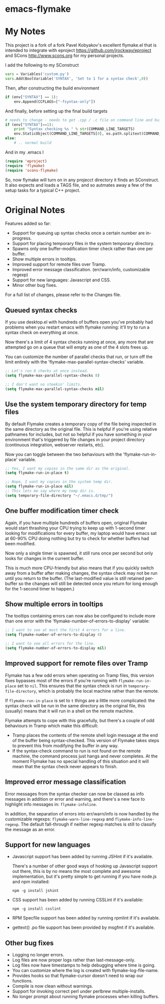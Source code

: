 emacs-flymake
=============

My Notes
========

This project is a fork of a fork Pavel Kobyakov's excellent flymake.el
that is intended to integrate with eproject
https://github.com/jrockway/eproject and SCons http://www.scons.org
for my personal projects.

I add the following to my SConstruct

```python
vars = Variables('custom.py')
vars.Add(BoolVariable('SYNTAX', 'Set to 1 for a syntax check',0))
```

Then, after constructing the build environment

```python
if (env["SYNTAX"] == 1):
	env.Append(CCFLAGS=["-fsyntax-only"])
```

And finally, before setting up the final build targets
```python
# needs to change - needs to get .cpp / .c file on command line and build
if (env["SYNTAX"]==1):
	print "Syntax checking %s " % str(COMMAND_LINE_TARGETS)
	env.StaticObject(COMMAND_LINE_TARGETS[0], os.path.splitext(COMMAND_LINE_TARGETS[0])[0] + ".cpp")
else:
	# .. normal build
```

And in my .emacs  I

```lisp
(require 'eproject)
(require 'flymake)
(require 'scons-flymake)
```

So, now flymake will turn on in any projecct directory it finds an SConstruct. 
It also expects and loads a TAGS file, and so autmates away a few of the setup tasks
for a typical C++ project.

Original Notes
==============

Features added so far:

  * Support for queuing up syntax checks once a certain number are in-progress.
  * Support for placing temporary files in the system temporary directory.
  * Spawns only one buffer-modification timer check rather than one per buffer.
  * Show multiple errors in tooltips.
  * Improved support for remote files over Tramp.
  * Improved error message classification. (err/warn/info, customizable regexp)
  * Support for new languages: Javascript and CSS.
  * Minor other bug fixes.

For a full list of changes, please refer to the Changes file.

Queued syntax checks
--------------------

If you use desktop.el with hundreds of buffers open you've probably had
problems when you restart emacs with flymake running: it'll try to run
a syntax check on everything at once.

Now there's a limit of 4 syntax checks running at once, any more that
are attempted go on a queue that will empty as one of the 4 slots frees
up.

You can customize the number of parallel checks that run, or turn off
the limit entirely with the 'flymake-max-parallel-syntax-checks' variable.

```lisp
;; Let's run 8 checks at once instead.
(setq flymake-max-parallel-syntax-checks 8)

;; I don't want no steekin' limits.
(setq flymake-max-parallel-syntax-checks nil)
```

Use the system temporary directory for temp files
-------------------------------------------------

By default Flymake creates a temporary copy of the file being inspected
in the same directory as the original file. This is helpful if you're
using relative pathnames for includes, but not so helpful if you have
something in your environment that's triggered by file changes in your
project directory (continuous integration, webserver restarts, etc).

Now you can toggle between the two behaviours with the
'flymake-run-in-place' variable.

```lisp
;; Yes, I want my copies in the same dir as the original.
(setq flymake-run-in-place t)

;; Nope, I want my copies in the system temp dir.
(setq flymake-run-in-place nil)
;; This lets me say where my temp dir is.
(setq temporary-file-directory "~/.emacs.d/tmp/")
```

One buffer modification timer check
-----------------------------------

Again, if you have multiple hundreds of buffers open, original Flymake would
start thrashing your CPU trying to keep up with 1-second timer looking for
modifications for every buffer, my laptop would have emacs sat at 60-90% CPU
doing nothing but try to check for whether buffers had been modified.

Now only a single timer is spawned, it still runs once per second but only
looks for changes in the current buffer.

This is much more CPU-friendly but also means that if you quickly switch away
from a buffer after making changes, the syntax check may not be run until you
return to the buffer. (The last-modified value is still retained per-buffer
so the changes will still be detected once you return for long enough for the
1-second timer to happen.)

Show multiple errors in tooltips
--------------------------------

The tooltips containing errors can now also be configured to include more
than one error with the 'flymake-number-of-errors-to-display' variable:

```lisp
;; I want to see at most the first 4 errors for a line.
(setq flymake-number-of-errors-to-display 4)

;; I want to see all errors for the line.
(setq flymake-number-of-errors-to-display nil)
```

Improved support for remote files over Tramp
--------------------------------------------

Flymake has a few odd errors when operating on Tramp files, this version
fixes bypasses most of the errors if you're running with
`flymake-run-in-place` set to `nil`. This ensures that the syntax
check is run in `temporary-file-directory`, which is probably the
local machine rather than the remote.

If `flymake-run-in-place` is set to `t` things are a little more
complicated: the syntax check will be run in the same directory
as the original file, this (usually) means that it will run in a
shell on the remote machine.

Flymake attempts to cope with this gracefully, but there's a couple
of odd behaviours in Tramp which make this difficult:

  * Tramp places the contents of the remote shell login message
    at the end of the buffer being syntax-checked.
    This version of Flymake takes steps to prevent this from
    modifying the buffer in any way.
  * If the syntax-check command to run is not found on the remote
    machine, the command process just hangs and never completes.
    At the moment Flymake has no special handling of this situation
    and it will mean that the syntax check never appears to finish.

Improved error message classification
-------------------------------------

Error messages from the syntax checker can now be classed as info
messages in addition or error and warning, and there's a new face
to highlight info messages in: `flymake-infoline`.

In addition, the separation of errors into err/warn/info is now
handled by the customizable regexps: `flymake-warn-line-regexp`
and `flymake-info-line-regexp`. The default fall-through if neither
regexp matches is still to classify the message as an error.

Support for new languages
-------------------------

  * Javascript support has been added by running JSHint if it's available.

    There's a number of other good ways of hooking up Javascript support
    out there, this is by no means the most complete and awesome
    implementation, but it's pretty simple to get running if you have
    node.js and npm installed:

        npm -g install jshint
  * CSS support has been added by running CSSLint if it's available:

        npm -g install csslint
  * RPM Specfile support has been added by running rpmlint if it's available.
  * gettext() .po file support has been provided by msgfmt if it's available.

Other bug fixes
---------------

  * Logging no longer errors.
  * Log files are now proper logs rather than last-message-only.
  * Log files now have timestamps to help debugging where time is going.
  * You can customize where the log is created with flymake-log-file-name.
  * Provides hooks so that flymake-cursor doesn't need to wrap our functions.
  * Compile is now clean without warnings.
  * Support for invoking correct perl under perlbrew multiple-installs.
  * No longer prompt about running flymake processes when killing buffers.
